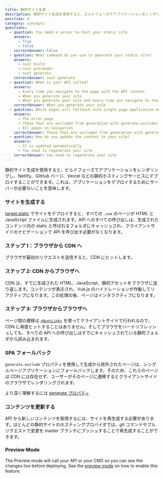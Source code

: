 ```yaml
---
title: 静的サイト生成
description: 静的サイト生成を使用すると、ビルドフェーズでアプリケーションをレンダリングし、Netlify、GitHubページ、Vercelなどの静的ホスティングサービスにデプロイすることができます。
position: 4
category: concepts
questions:
  - question: You need a server to host your static site
    answers:
      - True
      - False
    correctAnswer: False
  - question: What command do you use to generate your static site?
    answers:
      - nuxt build
      - nuxt prerender
      - nuxt generate
    correctAnswer: nuxt generate
  - question: When is your API called?
    answers:
      - Every time you navigate to the page with the API content
      - When you generate your site
      - When you generate your site and every time you navigate to the page with the API content
    correctAnswer: When you generate your site
  - question: Which pages will fallback into single page application mode?
    answers:
      - The error page
      - Those that are excluded from generation with generate.excludes
      - All pages on navigation
    correctAnswer: Those that are excluded from generation with generate.excludes
  - question: How do you update the content to your site?
    answers:
      - It is updated automatically
      - You need to regenerate your site
    correctAnswer: You need to regenerate your site
---
```


静的サイト生成を使用すると、ビルドフェーズでアプリケーションをレンダリングし、Netlify、GitHub ページ、Vercel などの静的ホスティングサービスにデプロイすることができます。これは、アプリケーションをデプロイするためにサーバーが必要ないことを意味します。

### サイトを生成する

[target:static](/docs/2.x/features/deployment-targets#static-hosting) でサイトをデプロイすると、すべての `.vue` のページが HTML と JavaScript ファイルに生成されます。API へのすべての呼び出しは、生成されたコンテンツ内の static と呼ばれるフォルダにキャッシュされ、クライアントサイドのナビゲーションで API を呼び出す必要がなくなります。

### ステップ 1：ブラウザから CDN へ

ブラウザが最初のリクエストを送信すると、CDN にヒットします。

### ステップ 2: CDN からブラウザへ

CDN は、すでに生成された HTML、JavaScript、静的アセットをブラウザに送り返します。コンテンツが表示され、Vue.js のハイドレーションが作動してリアクティブになります。この処理の後、ページはインタラクティブになります。

### ステップ 3: ブラウザからブラウザへ

ページ間の遷移は [`<NuxtLink>`](/docs/2.x/features/nuxt-components#the-nuxtlink-component) を使ってクライアントサイドで行われるので、CDN に再度ヒットすることはありません。そしてブラウザをハードリフレッシュしても、すべての API への呼び出しはすでにキャッシュされている静的フォルダから読み込まれます。

### SPA フォールバック

`generate.exclude` プロパティを使用して生成から除外されたページは、シングルページアプリケーションにフォールバックします。そのため、これらのページは CDN には存在せず、ユーザーがそのページに遷移するとクライアントサイドのブラウザでレンダリングされます。

<base-alert type="next">

より深く理解するには [generate プロパティ](/docs/2.x/configuration-glossary/configuration-generate#exclude)

</base-alert>

### コンテンツを更新する

API から新しいコンテンツを取得するには、サイトを再生成する必要があります。ほとんどの静的サイトのホスティングプロバイダでは、git コマンドやプルリクエストで変更を master ブランチにプッシュすることで再生成することができます。

### Preview Mode

The Preview mode will call your API or your CMS so you can see the changes live before deploying. See the [preview mode](/docs/2.x/features/live-preview) on how to enable this feature.

<quiz :questions="questions"></quiz>
